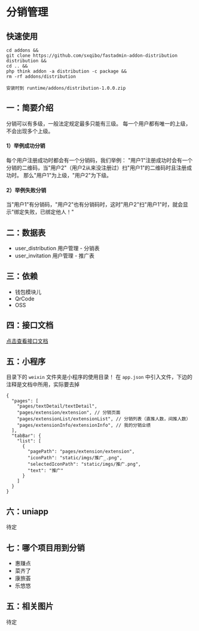 # 分销管理

## 快速使用
```
cd addons && 
git clone https://github.com/sxqibo/fastadmin-addon-distribution distribution &&
cd .. &&
php think addon -a distribution -c package &&
rm -rf addons/distribution

安装时到 runtime/addons/distribution-1.0.0.zip
```

## 一：简要介绍
分销可以有多级，一般法定规定最多只能有三级。
每一个用户都有唯一的上级，不会出现多个上级。

#### 1）举例成功分销
每个用户注册成功时都会有一个分销码，我们举例：
"用户1"注册成功时会有一个分销的二维码，当"用户2"（用户2从来没注册过）扫"用户1"的二维码时且注册成功时。
那么"用户1"为上级，"用户2"为下级。

#### 2）举例失败分销
当"用户1"有分销码，"用户2"也有分销码时，这时"用户2"扫"用户1"时，就会显示"绑定失败，已绑定他人！"


## 二：数据表
* user_distribution   用户管理 - 分销表
* user_invitation     用户管理 - 推广表

## 三：依赖
* 钱包模块儿
* QrCode
* OSS

## 四：接口文档

[点击查看接口文档](https://console-docs.apipost.cn/preview/233045b91662bc3c/3d7604fc21649804)

## 五：小程序
目录下的 `weixin` 文件夹是小程序的使用目录！
在 `app.json` 中引入文件，下边的注释是文档中所用，实际要去掉
```
{
  "pages": [
    "pages/textDetail/textDetail",
    "pages/extension/extension", // 分销页面
    "pages/extensionList/extensionList", // 分销列表（直推人数，间推人数）
    "pages/extensionInfo/extensionInfo", // 我的分销业绩
  ],
  "tabBar": {
    "list": [
      {
        "pagePath": "pages/extension/extension",
        "iconPath": "static/imgs/推广_.png",
        "selectedIconPath": "static/imgs/推广.png",
        "text": "推广"
      }
    ]
  }
}
```

## 六：uniapp
待定

## 七：哪个项目用到分销
* 惠赚点
* 菜齐了
* 康旅荟
* 乐悠悠

## 五：相关图片
待定

